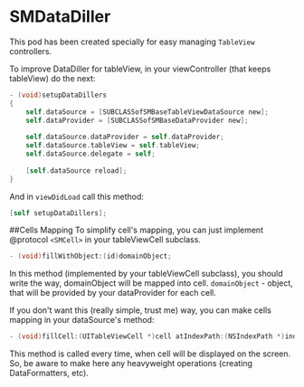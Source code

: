 SMDataDiller
============

This pod has been created specially for easy managing ``TableView`` controllers.

To improve DataDiller for tableView, in your viewController (that keeps tableView) do the next:

``` objective-c
- (void)setupDataDillers
{
    self.dataSource = [SUBCLASSofSMBaseTableViewDataSource new]; 
    self.dataProvider = [SUBCLASSofSMBaseDataProvider new];
    
    self.dataSource.dataProvider = self.dataProvider;
    self.dataSource.tableView = self.tableView;
    self.dataSource.delegate = self;
    
    [self.dataSource reload];
}
```

And in ``viewDidLoad`` call this method:
``` objective-c
[self setupDataDillers];
```


##Cells Mapping
To  simplify cell's mapping, you can just implement @protocol ```<SMCell>``` in your tableViewCell subclass.
``` objective-c
- (void)fillWithObject:(id)domainObject;
```
In this method (implemented by your tableViewCell subclass), you should write the way, domainObject will be mapped into cell.
``domainObject`` - object, that will be provided by your dataProvider for each cell. 


If you don't want this (really simple, trust me) way, you can make cells mapping in your dataSource's method:
``` objective-c
- (void)fillCell:(UITableViewCell *)cell atIndexPath:(NSIndexPath *)indexPath
```
This method is called every time, when cell will be displayed on the screen. So, be aware to make here any heavyweight operations (creating DataFormatters, etc). 


